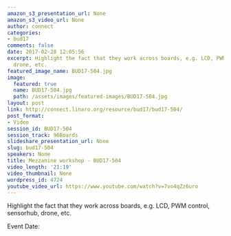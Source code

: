 ```yaml
---
amazon_s3_presentation_url: None
amazon_s3_video_url: None
author: connect
categories:
- bud17
comments: false
date: 2017-02-28 12:05:56
excerpt: Highlight the fact that they work across boards, e.g. LCD, PWM control, sensorhub,
  drone, etc.
featured_image_name: BUD17-504.jpg
image:
  featured: true
  name: BUD17-504.jpg
  path: /assets/images/featured-images/BUD17-504.jpg
layout: post
link: http://connect.linaro.org/resource/bud17/bud17-504/
post_format:
- Video
session_id: BUD17-504
session_track: 96Boards
slideshare_presentation_url: None
slug: bud17-504
speakers: None
title: Mezzanine workshop - BUD17-504
video_length: '21:19'
video_thumbnail: None
wordpress_id: 4724
youtube_video_url: https://www.youtube.com/watch?v=7vo4qZz6uro
---
```


Highlight the fact that they work across boards, e.g. LCD, PWM control, sensorhub, drone, etc.

Event Date:
